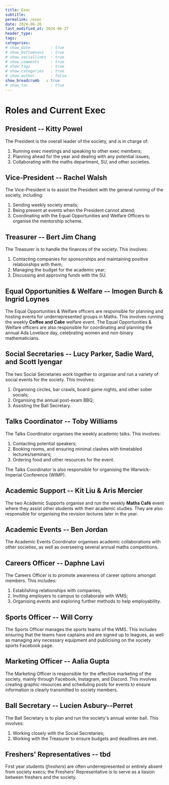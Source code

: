 ```yaml
---
title: Exec
subtitle: 
permalink: /exec
date: 2024-06-26
last_modified_at: 2024-06-27
header_type:
tags:
categories:
# show_date         : true
# show_bottomnavs   : true
# show_sociallinks  : true
# show_comments     : true
# show_tags         : true
# show_categories   : true
# show_author       : false
show_breadcrumb   : true
# show_toc          : true
---
```


# Roles and Current Exec


## President -- Kitty Powel

The President is the overall leader of the society, and is in charge of:

1. Running exec meetings and speaking to other exec members;
2. Planning ahead for the year and dealing with any potential issues;
3. Collaborating with the maths department, SU, and other societies.

## Vice-President -- Rachel Walsh

The Vice-President is to assist the President with the general running of the society, including:

1. Sending weekly society emails;
2. Being present at events when the President cannot attend;
3. Coordinating with the Equal Opportunities and Welfare Officers to organise the mentorship scheme.

## Treasurer -- Bert Jim Chang

The Treasurer is to handle the finances of the society. This involves:

1. Contacting companies for sponsorships and maintaining positive relationships with them;
2. Managing the budget for the academic year;
3. Discussing and approving funds with the SU.

## Equal Opportunities & Welfare -- Imogen Burch & Ingrid Loynes

The Equal Opportunities & Welfare officers are responsible for planning and hosting events for underrepresented groups in Maths. This involves running the weekly **Coffee and Cake** welfare event. The Equal Opportunities & Welfare officers are also responsible for coordinating and planning the annual Ada Lovelace day, celebrating women and non-binary mathematicians.

## Social Secretaries -- Lucy Parker, Sadie Ward, and Scott Iyengar
The two Social Secretaries work together to organise and run a variety of social events for the society. This involves:

1. Organising circles, bar crawls, board game nights, and other sober socials;
2. Organising the annual post-exam BBQ;
3. Assisting the Ball Secretary.

## Talks Coordinator -- Toby Williams
The Talks Coordinator organises the weekly academic talks. This involves:

1. Contacting potential speakers;
2. Booking rooms, and ensuring minimal clashes with timetabled lectures/seminars;
3. Ordering food and other resources for the event.

The Talks Coordinator is also responsible for organising the Warwick-Imperial Conference (WIMP).

## Academic Support -- Kit Liu & Aris Mercier

The two Academic Supports organise and run the weekly **Maths Café** event where they assist other students with their academic studies. They are also responsible for organising the revision lectures later in the year.

## Academic Events -- Ben Jordan

The Academic Events Coordinator organises academic collaborations with other societies, as well as overseeing several annual maths competitions.

<!-- ## Publications Officer -- tbd

The Publications Officer is in charge of the general maintenance -->

## Careers Officer -- Daphne Lavi

The Careers Officer is to promote awareness of career options amongst members. This includes:

1. Establishing relationships with companies;
2. Inviting employers to campus to collaborate with WMS;
2. Organising events and exploring further methods to help employability.

## Sports Officer -- Will Corry

The Sports Officer manages the sports teams of the WMS. This includes ensuring that the teams have captains and are signed up to leagues, as well as managing any necessary equipment and publicising on the society sports Facebook page.

## Marketing Officer -- Aalia Gupta

The Marketing Officer is responsible for the effective marketing of the society, mainly through Facebook, Instagram, and Discord. This involves creating graphic resources and scheduling posts for events to ensure information is clearly transmitted to society members.

## Ball Secretary -- Lucien Asbury--Perret

The Ball Secretary is to plan and run the society's annual winter ball. This involves:

1. Working closely with the Social Secretaries;
2. Working with the Treasurer to ensure budgets and deadlines are met.

## Freshers' Representatives -- tbd

First year students (*freshers*) are often underrepresented or entirely absent from society execs; the Freshers' Representative is to serve as a liasion between freshers and the society.
